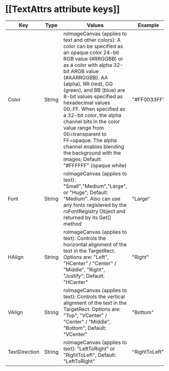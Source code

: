 # [[TextAttrs attribute keys]]

<table>
<thead>
<tr>
<th class="short-line">Key</th>
<th class="short-line">Type</th>
<th class="short-line">Values</th>
<th class="short-line">Example</th>
</tr>
</thead>
<tbody>
<tr>
<td class="short-line">Color</td>
<td class="short-line">String</td>
<td class="long-line">roImageCanvas (applies to text and other colors): A color can be specified as an opaque color 24-bit RGB value (#RRGGBB) or as a color with alpha 32-bit ARGB value (#AARRGGBB). AA (alpha), RR (red), GG (green), and BB (blue) are 8-bit values specified as hexadecimal values 00..FF. When specified as a 32-bit color, the alpha channel bits in the color value range from 00=transparent to FF=opaque. The alpha channel enables blending the background with the images; Default: "#FFFFFF" (opaque white)</td>
<td class="short-line">"#FF0033FF"</td>
</tr>
<tr>
<td class="short-line">Font</td>
<td class="short-line">String</td>
<td class="long-line">roImageCanvas (applies to text): "Small","Medium","Large", or "Huge"; Default: "Medium". Also can use any fonts registered by the roFontRegistry Object and returned by its Get() method</td>
<td class="short-line">"Large"</td>
</tr>
<tr>
<td class="short-line">HAlign</td>
<td class="short-line">String</td>
<td class="long-line">roImageCanvas (applies to text): Controls the horizontal alignment of the text in the TargetRect. Options are: "Left", "HCenter" / "Center" /  "Middle", "Right", "Justify"; Default: "HCenter"</td>
<td class="short-line">"Right"</td>
</tr>
<tr>
<td class="short-line">VAlign</td>
<td class="short-line">String</td>
<td class="long-line">roImageCanvas (applies to text): Controls the vertical alignment of the text in the TargetRect. Options are: "Top", "VCenter" / "Center" / "Middle", "Bottom"; Default: "VCenter"</td>
<td class="short-line">"Bottom"</td>
</tr>
<tr>
<td class="short-line">TextDirection</td>
<td class="short-line">String</td>
<td class="long-line">roImageCanvas (applies to text): "LeftToRight" or "RightToLeft"; Default: "LeftToRight"</td>
<td class="short-line">"RightToLeft"</td>
</tr>
</tbody>
</table>